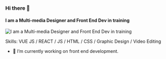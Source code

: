 ### Hi there 👋
#### I am a Multi-media Designer and Front End Dev in training
![I am a Multi-media Designer and Front End Dev in training](https://img.freepik.com/free-vector/vibrant-wide-banner-with-diagonal-stripes-pattern_1017-28366.jpg?t=st=1657135918~exp=1657136518~hmac=f720883550ec7393efa68c9abdef3932f4bc6d7950ad6a992bb3a936871696d1&w=1800)

Skills: VUE JS / REACT / JS / HTML / CSS / Graphic Design / Video Editing

- 🔭 I’m currently working on front end development.




